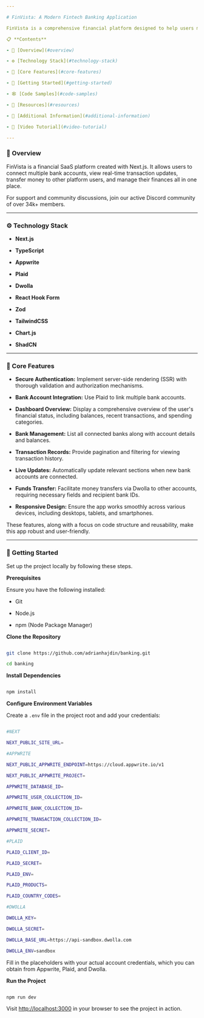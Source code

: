 ```yaml
---

# FinVista: A Modern Fintech Banking Application

FinVista is a comprehensive financial platform designed to help users manage their finances effortlessly. With FinVista, users can connect multiple bank accounts, view real-time transaction updates, transfer money within the platform, and monitor their financial health with ease. Built using Next.js, FinVista offers a robust and user-friendly experience tailored to meet the needs of modern users.

📋 **Contents**

- 🤖 [Overview](#overview)

- ⚙️ [Technology Stack](#technology-stack)

- 🔋 [Core Features](#core-features)

- 🤸 [Getting Started](#getting-started)

- 🕸️ [Code Samples](#code-samples)

- 🔗 [Resources](#resources)

- 🚀 [Additional Information](#additional-information)

- 🚨 [Video Tutorial](#video-tutorial)

---
```


### 🤖 Overview

FinVista is a financial SaaS platform created with Next.js. It allows users to connect multiple bank accounts, view real-time transaction updates, transfer money to other platform users, and manage their finances all in one place.

For support and community discussions, join our active Discord community of over 34k+ members.

---

### ⚙️ Technology Stack

- **Next.js**

- **TypeScript**

- **Appwrite**

- **Plaid**

- **Dwolla**

- **React Hook Form**

- **Zod**

- **TailwindCSS**

- **Chart.js**

- **ShadCN**

---

### 🔋 Core Features

- **Secure Authentication:** Implement server-side rendering (SSR) with thorough validation and authorization mechanisms.

- **Bank Account Integration:** Use Plaid to link multiple bank accounts.

- **Dashboard Overview:** Display a comprehensive overview of the user's financial status, including balances, recent transactions, and spending categories.

- **Bank Management:** List all connected banks along with account details and balances.

- **Transaction Records:** Provide pagination and filtering for viewing transaction history.

- **Live Updates:** Automatically update relevant sections when new bank accounts are connected.

- **Funds Transfer:** Facilitate money transfers via Dwolla to other accounts, requiring necessary fields and recipient bank IDs.

- **Responsive Design:** Ensure the app works smoothly across various devices, including desktops, tablets, and smartphones.

These features, along with a focus on code structure and reusability, make this app robust and user-friendly.

---

### 🤸 Getting Started

Set up the project locally by following these steps.

**Prerequisites**

Ensure you have the following installed:

- Git

- Node.js

- npm (Node Package Manager)

**Clone the Repository**

```sh

git clone https://github.com/adrianhajdin/banking.git

cd banking

```

**Install Dependencies**

```sh

npm install

```

**Configure Environment Variables**

Create a `.env` file in the project root and add your credentials:

```sh

#NEXT

NEXT_PUBLIC_SITE_URL=

#APPWRITE

NEXT_PUBLIC_APPWRITE_ENDPOINT=https://cloud.appwrite.io/v1

NEXT_PUBLIC_APPWRITE_PROJECT=

APPWRITE_DATABASE_ID=

APPWRITE_USER_COLLECTION_ID=

APPWRITE_BANK_COLLECTION_ID=

APPWRITE_TRANSACTION_COLLECTION_ID=

APPWRITE_SECRET=

#PLAID

PLAID_CLIENT_ID=

PLAID_SECRET=

PLAID_ENV=

PLAID_PRODUCTS=

PLAID_COUNTRY_CODES=

#DWOLLA

DWOLLA_KEY=

DWOLLA_SECRET=

DWOLLA_BASE_URL=https://api-sandbox.dwolla.com

DWOLLA_ENV=sandbox

```

Fill in the placeholders with your actual account credentials, which you can obtain from Appwrite, Plaid, and Dwolla.

**Run the Project**

```sh

npm run dev

```

Visit [http://localhost:3000](http://localhost:3000) in your browser to see the project in action.

